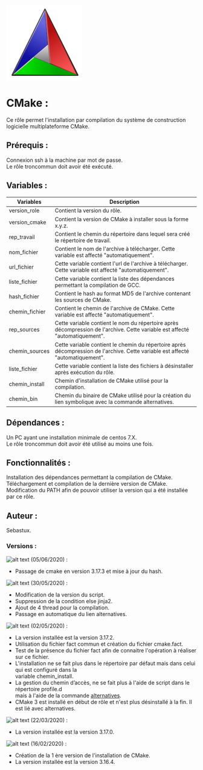 ![alt text](../../ficscommun/images/cmake.png "Logo GCC")


# **CMake** :

Ce rôle permet l'installation par compilation du système de construction logicielle multiplateforme CMake.

## **Prérequis** :

Connexion ssh à la machine par mot de passe. <br />
Le rôle troncommun doit avoir été exécuté. <br />

## **Variables** :

Variables | Description |
-------- | ----------- |
version_role | Contient la version du rôle. |
version_cmake | Contient la version de CMake à installer sous la forme x.y.z. |
rep_travail | Contient le chemin du répertoire dans lequel sera créé le répertoire de travail. |
nom_fichier | Contient le nom de l'archive à télécharger. Cette variable est affecté "automatiquement". |
url_fichier | Cette variable contient l'url de l'archive à télécharger.  Cette variable est affecté "automatiquement". |
liste_fichier | Cette variable contient la liste des dépendances permettant la compilation de GCC. |
hash_fichier | Contient le hash au format MD5 de l'archive contenant les sources de CMake. |
chemin_fichier |Contient le chemin de l'archive de CMake. Cette variable est affecté "automatiquement". |
rep_sources | Cette variable contient le nom du répertoire après décompression de l'archive. Cette variable est affecté "automatiquement". |
chemin_sources | Cette variable contient le chemin du répertoire après décompression de l'archive. Cette variable est affecté "automatiquement". |
liste_fichier | Cette variable contient la liste des fichiers à désinstaller après exécution du rôle. |
chemin_install | Chemin d'installation de CMake utilisé pour la compilation. |
chemin_bin | Chemin du binaire de CMake utilisé pour la création du lien symbolique avec la commande alternatives. |

## **Dépendances** :

Un PC ayant une installation minimale de centos 7.X. <br />
Le rôle troncommun doit avoir été utilisé au moins une fois. <br />

## **Fonctionnalités** :

   Installation des dépendances permettant la compilation de CMake. <br />
   Téléchargement et compilation de la dernière version de CMake. <br />
   Modification du PATH afin de pouvoir utiliser la version qui a été installée par ce rôle. <br />

## **Auteur** :
Sebastux.

### **Versions** :

![alt text](https://img.shields.io/badge/release-v1.2.1-blue.svg "Logo release") (05/06/2020) : <br />
   - Passage de cmake en version 3.17.3 et mise à jour du hash. <br />

![alt text](https://img.shields.io/badge/release-v1.2.0-blue.svg "Logo release") (30/05/2020) : <br />
   - Modification de la version du script. <br />
   - Suppression de la condition else jinja2. <br />
   - Ajout de 4 thread pour la compilation. <br />
   - Passage en automatique du lien alternatives. <br />

![alt text](https://img.shields.io/badge/release-v1.1.0-blue.svg "Logo release") (02/05/2020) : <br />
  - La version installée est la version 3.17.2. <br />
  - Utilisation du fichier fact commun et création du fichier cmake.fact. <br />
  - Test de la présence du fichier fact afin de connaitre l'opération à réaliser sur ce fichier. <br />
  - L'installation ne se fait plus dans le répertoire par défaut mais dans celui qui est configuré dans la <br />
    variable chemin_install. <br />
  - La gestion du chemin d’accès, ne se fait plus à l'aide de script dans le répertoire profile.d <br />
    mais à l'aide de la commande [alternatives](https://www.redhat.com/sysadmin/alternatives-command). <br />
  - CMake 3 est installé en début de rôle et n'est plus désinstallé à la fin. Il est lié avec alternatives. <br />

![alt text](https://img.shields.io/badge/release-v1.0.1-blue.svg "Logo release") (22/03/2020) : <br />
   - La version installée est la version 3.17.0. <br />

![alt text](https://img.shields.io/badge/release-v1.0.0-blue.svg "Logo release") (16/02/2020) : <br />
   - Création de la 1 ère version de l'installation de CMake. <br />
   - La version installée est la version 3.16.4. <br />

